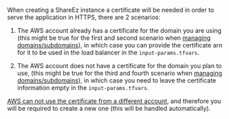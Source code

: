 When creating a ShareEz instance a certificate will be needed in order to serve the application in HTTPS, there are 2 scenarios:

1. The AWS account already has a certificate for the domain you are using (this might be true for the first and second scenario when [managing domains/subdomains](#managing-domainssubdomains)), in which case you can provide the certificate arn for it to be used in the load balancer in the `input-params.tfvars`.

2. The AWS account does not have a certificate for the domain you plan to use, (this might be true for the third and fourth scenario when [managing domains/subdomains](#managing-domainssubdomains)), in which case you need to leave the certificate information empty in the `input-params.tfvars`.

[AWS can not use the certificate from a different account](https://aws.amazon.com/premiumsupport/knowledge-center/acm-export-certificate/#:~:text=You%20can't%20export%20an,AWS%20Region%20and%20AWS%20account.), and therefore you will be required to create a new one (this will be handled automatically).

